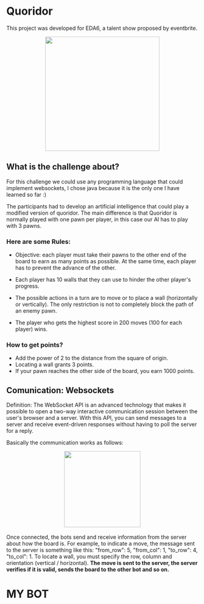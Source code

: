 # Quoridor
This project was developed for EDA6, a talent show proposed by eventbrite.

<div align="center">
  <img height="300em" src="https://user-images.githubusercontent.com/99847899/170375816-bcf98936-8f48-4bab-bf72-9888dd61e228.jpg"/>
</div>

## What is the challenge about?
For this challenge we could use any programming language that could implement websockets, I chose java because it is the only one I have learned so far :)

The participants had to develop an artificial intelligence that could play a modified version of quoridor.
The main difference is that Quoridor is normally played with one pawn per player, in this case our AI has to play with 3 pawns.

### Here are some Rules:
- Objective: each player must take their pawns to the other end of the board to earn as many points as possible. At the same time, each player has to prevent the advance of the other.

- Each player has 10 walls that they can use to hinder the other player's progress.

- The possible actions in a turn are to move or to place a wall (horizontally or vertically). The only restriction is not to completely block the path of an enemy pawn.

- The player who gets the highest score in 200 moves (100 for each player) wins.

### How to get points?
- Add the power of 2 to the distance from the square of origin.
- Locating a wall grants 3 points.
- If your pawn reaches the other side of the board, you earn 1000 points.

## Comunication: Websockets
Definition: The WebSocket API is an advanced technology that makes it possible to open a two-way interactive communication session between the user's browser and a server. With this API, you can send messages to a server and receive event-driven responses without having to poll the server for a reply.

Basically the communication works as follows:

<div align="center">
  <img height="200em" src="https://user-images.githubusercontent.com/99847899/170379561-8febbf1d-2bc1-4d04-9b30-6f930e293466.png"/>
</div>
<br>
Once connected, the bots send and receive information from the server about how the board is. For example, to indicate a move, the message sent to the server is something like this: 
"from_row": 5,
"from_col": 1,
"to_row": 4,
"to_col": 1. To locate a wall, you must specify the row, column and orientation (vertical / horizontal).
<b>
The move is sent to the server, the server verifies if it is valid, sends the board to the other bot and so on.
</b>

# MY BOT






